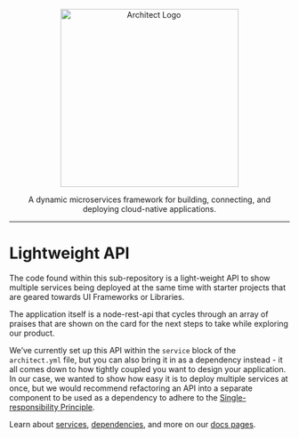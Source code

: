 <p align="center">
  <picture>
    <source media="(prefers-color-scheme: dark)" srcset="https://cdn.architect.io/logo/horizontal-inverted.png">
    <source media="(prefers-color-scheme: light)" srcset="https://cdn.architect.io/logo/horizontal.png">
    <img width="320" alt="Architect Logo" src="https://cdn.architect.io/logo/horizontal.png">
  </picture>
</p>

<p align="center">
  A dynamic microservices framework for building, connecting, and deploying cloud-native applications.
</p>

---

# Lightweight API

The code found within this sub-repository is a light-weight API to show 
multiple services being deployed at the same time with starter projects that are geared towards UI Frameworks or Libraries. 

The application itself is a node-rest-api that cycles through an array of praises that are shown on the card for the next steps to take while exploring our product. 

We’ve currently set up this API within the `service` block of the `architect.yml` file, but you can also bring it in as a dependency instead - it all comes down to how tightly coupled you want to design your application. In our case, we wanted to show how easy it is to deploy multiple services at once, but we would recommend refactoring an API into a separate component to be used as a dependency to adhere to the [Single-responsibility Principle](https://en.wikipedia.org/wiki/Single-responsibility_principle).

Learn about [services](https://docs.architect.io/components/services/), [dependencies](https://docs.architect.io/components/dependencies/), and more on our [docs pages](https://docs.architect.io/).